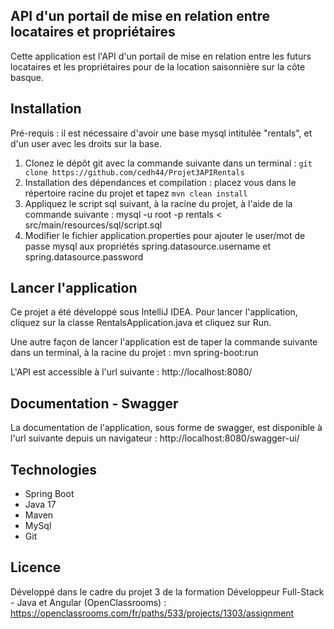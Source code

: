 ## API d'un portail de mise en relation entre locataires et propriétaires

Cette application est l'API d'un portail de mise en relation entre les futurs locataires et les propriétaires pour de la location saisonnière sur la côte basque.

## Installation

Pré-requis : il est nécessaire d'avoir une base mysql intitulée "rentals", et d'un user avec les droits sur la base.

1. Clonez le dépôt git avec la commande suivante dans un terminal : `git clone https://github.com/cedh44/Projet3APIRentals`
2. Installation des dépendances et compilation : placez vous dans le répertoire racine du projet et tapez `mvn clean install`
3. Appliquez le script sql suivant, à la racine du projet, à l'aide de la commande suivante : mysql -u root -p rentals < src/main/resources/sql/script.sql
4. Modifier le fichier application.properties pour ajouter le user/mot de passe mysql aux propriétés spring.datasource.username et spring.datasource.password

## Lancer l'application

Ce projet a été développé sous IntelliJ IDEA.
Pour lancer l'application, cliquez sur la classe RentalsApplication.java et cliquez sur Run.

Une autre façon de lancer l'application est de taper la commande suivante dans un terminal, à la racine du projet  : mvn spring-boot:run

L'API est accessible à l'url suivante : http://localhost:8080/

## Documentation - Swagger

La documentation de l'application, sous forme de swagger, est disponible à l'url suivante depuis un navigateur : http://localhost:8080/swagger-ui/

## Technologies
- Spring Boot
- Java 17
- Maven
- MySql
- Git

## Licence

Développé dans le cadre du projet 3 de la formation Développeur Full-Stack - Java et Angular (OpenClassrooms) : https://openclassrooms.com/fr/paths/533/projects/1303/assignment
